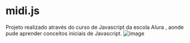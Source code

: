 # midi.js
Projeto realizado através do curso de Javascript da escola Alura , aonde pude aprender conceitos iniciais de Javascript.
![image](https://user-images.githubusercontent.com/125704167/230444626-8b79d040-a34a-4264-82f2-d878fa6a3d44.png)
